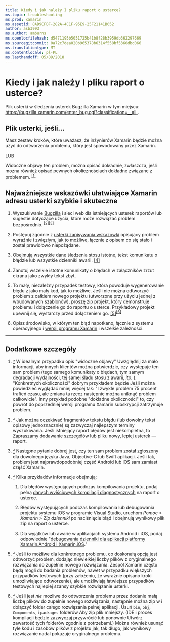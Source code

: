 ```yaml
---
title: Kiedy i jak należy I pliku raport o usterce?
ms.topic: troubleshooting
ms.prod: xamarin
ms.assetid: 8AD9CFBF-282A-4C1F-95E9-25F21141B052
author: asb3993
ms.author: amburns
ms.openlocfilehash: d5471195b5051725b41b8f28b3959db362297669
ms.sourcegitcommit: 0a72c7dea020b965378b6314f558bf5360dbd066
ms.translationtype: MT
ms.contentlocale: pl-PL
ms.lasthandoff: 05/09/2018
---
```

# <a name="when-and-how-should-i-file-a-bug-report"></a>Kiedy i jak należy I pliku raport o usterce?


Plik usterki w śledzenia usterek Bugzilla Xamarin w tym miejscu: [ https://bugzilla.xamarin.com/enter_bug.cgi?classification=__all ](https://bugzilla.xamarin.com/enter_bug.cgi?classification=__all).

## <a name="file-a-bug-if"></a>Plik usterki, jeśli...


Masz zestaw kroków, które uważasz, że inżynierów Xamarin będzie można użyć do odtworzenia problemu, który jest spowodowany przez Xamarin.

LUB

Widoczne objawy ten problem, można opisać dokładnie, zwłaszcza, jeśli można również opisać pewnych okolicznościach dokładne związane z problemem. <sup> [[1]](#note-1)</sup>


## <a name="best-practices-to-help-xamarin-address-bugs-quickly-and-efficiently"></a>Najważniejsze wskazówki ułatwiające Xamarin adresu usterki szybkie i skuteczne


1. <a name="ref-1" />Wyszukiwanie [Bugzilla](https://bugzilla.xamarin.com/query.cgi?format=specific&amp;bug_status=__all__) i sieci web dla istniejących usterek raportów lub sugestie dotyczące użycia, które może rozwiązać problem bezpośrednio.<sup> [[2]](#note-2)</sup><sup>[[3]](#note-3)</sup>

1. <a name="ref-2" />Postępuj zgodnie z [usterki zapisywania wskazówki](https://bugzilla.xamarin.com/page.cgi?id=bug-writing.html) opisujący problem wyraźnie i zwięzłym, jak to możliwe, łącznie z opisem co się stało i został prawidłowo niepożądane.

1. <a name="ref-3" />Obejmują wszystkie dane śledzenia stosu istotne, tekst komunikatu o błędzie lub wszystkie dzienniki awarii. <sup>[[4]](#note-4)</sup>

1. <a name="ref-4" />Zanotuj wszelkie istotne komunikaty o błędach w załączników zrzut ekranu jako zwykły tekst zbyt.

1. <a name="ref-5" />To mały, niezależny przypadek testowy, która powoduje wygenerowanie błędu z jako mały kod, jak to możliwe.  Jeśli nie można odtworzyć problem z całkiem nowego projektu (utworzone przy użyciu jednej z wbudowanych szablonów), proszę zip projekt, który demonstruje problemu i dołączenie go do raportu o usterce.  Przykładowy projekt upewnij się, wystarczy przed dołączeniem go. <sup> [[5]](#note-5)</sup><sup>[[6]](#note-6)</sup>

1. <a name="ref-6" />Opisz środowisko, w którym ten błąd napotkano, łącznie z systemu operacyjnego i [wersji programu Xamarin](~/cross-platform/troubleshooting/questions/version-logs.md) i wszelkie zależności.

---

## <a name="additional-details"></a>Dodatkowe szczegóły

1. <a name="note-1" />[*^*](#ref-1) W idealnym przypadku opis "widoczne objawy" Uwzględnij za mało informacji, aby innych klientów można potwierdzić, czy występuje ten sam problem (tego samego komunikaty o błędach, tym samym degradacji wydajności, tej samej śladu stosu z awarii, _itp._ ). "Konkretnych okoliczności" dobrym przykładem będzie Jeśli można powiedzieć wyglądać mniej więcej tak: "I zwykle problem 75 procent trafień czasu, ale zmiana ta rzecz następnie można uniknąć problem całkowicie". Inny przykład podobne "dokładne okoliczności" to, czy powrót do poprzedniej wersji programu Xamarin subskrypcji zatrzymuje problem.

1. <a name="note-2" />[*^*](#ref-2) Jak można oczekiwać fragmentów tekstu błędu (lub dowolny tekst opisowy jednoznacznie) są zazwyczaj najlepszym terminy wyszukiwania. Jeśli istniejący raport błędów jest niekompletna, to Zapraszamy dodawanie szczegółów lub pliku nowy, lepiej usterek — raport.

1. <a name="note-3" />[*^*](#ref-3) Następne pytanie dobrej jest, czy ten sam problem został zgłoszony dla dowolnego języka Java, Objective-C lub Swift aplikacji. Jeśli tak, problem jest najprawdopodobniej część Android lub iOS sam zamiast część Xamarin.

1. <a name="note-4" />[*^*](#ref-4) Kilka przykładów informacje obejmują:

    1. Dla błędów występujących podczas kompilowania projektu, podaj pełną [danych wyjściowych kompilacji diagnostycznych](~/android/troubleshooting/troubleshooting.md#Diagnostic_MSBuild_Output) na raport o usterce.
    
    1. Błędów występujących podczas kompilowania lub debugowania projektu systemu iOS w programie Visual Studio, uruchom _Pomoc > Xamarin > Zip dzienniki_ po naciśnięcie błąd i obejmują wynikowy plik zip na raport o usterce.
    
    1. Dla wyjątków lub awarie w aplikacjach systemu Android i iOS, podaj odpowiednie "[debugowania dzienniki dla aplikacji platformy Xamarin.Android i Xamarin.iOS](~/cross-platform/troubleshooting/questions/version-logs.md#debug-logs-for-xamarin-apps)."

1. <a name="note-5" />[*^*](#ref-5) Jeśli to możliwe dla konkretnego problemu, co doskonałą opcją jest odtworzyć problem, dodając niewielkiej liczby plików z oryginalnego rozwiązania do zupełnie nowego rozwiązania. Zespół Xamarin często będą mogli do badania problemów, nawet w przypadku większych przypadków testowych (przy założeniu, że wyraźnie opisano kroki umożliwiające odtworzenie), ale umożliwiają łatwiejsze przypadków testowych najlepiej szansy szybkie rozwiązanie usterki.


1. <a name="note-6" />[*^*](#ref-6) Jeśli jest _nie_ możliwe do odtworzenia problemu przez dodanie małą liczbę plików do zupełnie nowego rozwiązania, następnie można zip w i dołączyć folder całego rozwiązania pełnej aplikacji. Usuń `bin`, `obj`, `Components`, i `packages` folderów Aby zip plik mniejszy. (IDE i proces kompilacji będzie zazwyczaj przywrócić lub ponownie Utwórz zawartość tych folderów zgodnie z potrzebami.) Można również usunąć tyle kodu i zasobów plików z projektu jak, tak długo, jak wynikowy rozwiązanie nadal pokazuje oryginalnego problemu.

